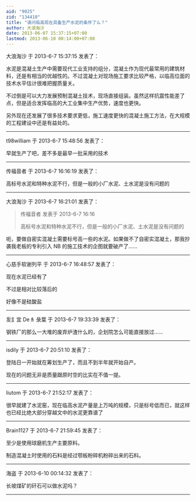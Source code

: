 ```yaml
---
aid: "9025"
zid: "134410"
title: "请问临高现在具备生产水泥的条件了么？"
author: 大浪淘沙
date: 2013-06-07 15:37:15+07:00
lastmod: 2013-06-10 00:14:00+07:00
---
```


大浪淘沙 于 2013-6-7 15:37:15 发表了：

水泥是混凝土生产中需要现代工业支持的组分，混凝土作为现代最常用的建筑材料，还是有相当的优越性的。不过混凝土对现场施工要求比较严格，以临高位面的技术水平估计很难把握质量关。

不过倒是可以大力发展预制混凝土技术，现场直接组装。虽然这样抗震性能差了点，但是适合发挥临高的大工业集中生产优势，速度也更快。

另外现在还发展了很多技术要求更低，施工速度更快的混凝土施工方法，在大规模的工程建设中还是有益处的。

---

t98william 于 2013-6-7 15:48:56 发表了：

早就生产了吧，差不多是最早一批采用的技术

---

传福音者 于 2013-6-7 16:16:19 发表了：

高标号水泥和特种水泥不行，但是一般的小厂水泥、土水泥是没有问题的

---

大浪淘沙 于 2013-6-7 16:21:01 发表了：

> 传福音者 发表于 2013-6-7 16:16
>
> 高标号水泥和特种水泥不行，但是一般的小厂水泥、土水泥是没有问题的

呃，要做自密实混凝土需要标号高一些的水泥。如果做不了自密实混凝土，那我抄袭我老板的专利引入 NB 的施工技术的企图就要破产了……

---

心慈手软谢列平 于 2013-6-7 16:48:57 发表了：

现在水泥已经有了

不过是相对比较落后的

好像不是硅酸盐

---

叐訁宜 De 糹彔葉 于 2013-6-7 19:33:39 发表了：

钢铁厂的那么一大堆的废弃炉渣什么的，企划院怎么可能直接放过……

---

isdily 于 2013-6-7 20:51:10 发表了：

登陆日一开始就在筹划生产了，而且不到半年就开始自产。

现在的问题无非是质量跟原时空的比实在不值一提。

---

liutom 于 2013-6-7 21:52:17 发表了：

很早就建了水泥窑，现在临高水泥产量是上万吨的规模，只是标号低而已，就这样也已经比绝大部分穿越文中的水泥更靠谱了

---

Brain1127 于 2013-6-7 21:59:45 发表了：

至少是使用球磨机生产主要原料。

制造混凝土时使用的石料是经过颚板粉碎机粉碎出来的石料。

---

海盗 于 2013-6-10 00:14:32 发表了：

长坡煤矿的矸石可以做水泥吗？

---
